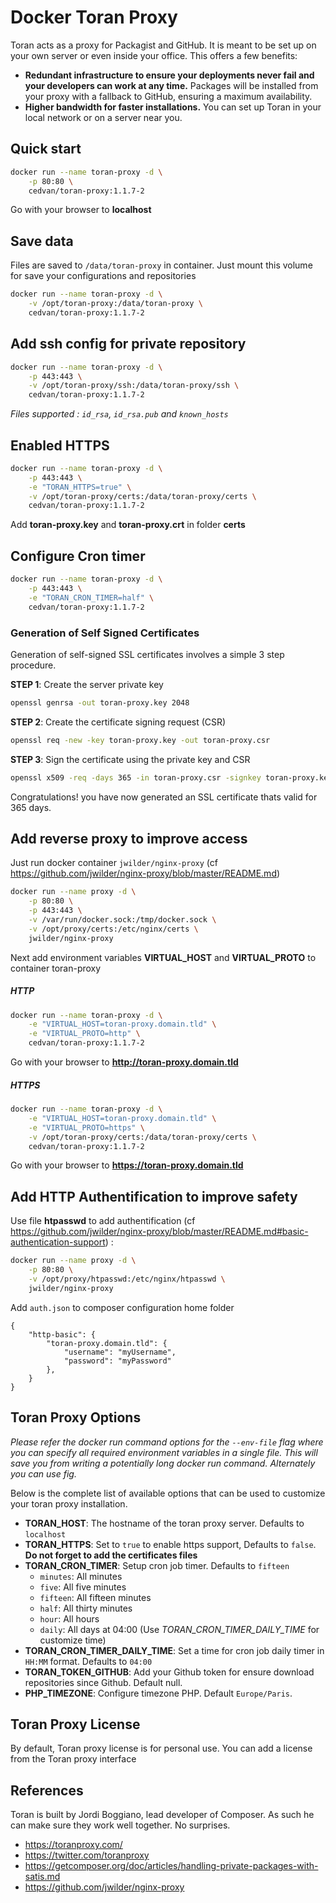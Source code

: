 # Docker Toran Proxy

Toran acts as a proxy for Packagist and GitHub. It is meant to be set up on your own server or even inside your office. This offers a few benefits:

- **Redundant infrastructure to ensure your deployments never fail and your developers can work at any time.** Packages will be installed from your proxy with a fallback to GitHub, ensuring a maximum availability.
- **Higher bandwidth for faster installations.** You can set up Toran in your local network or on a server near you.

## Quick start

```bash
docker run --name toran-proxy -d \
    -p 80:80 \
    cedvan/toran-proxy:1.1.7-2
```
Go with your browser to **localhost**

## Save data

Files are saved to `/data/toran-proxy` in container. Just mount this volume for save your configurations and repositories

```bash
docker run --name toran-proxy -d \
    -v /opt/toran-proxy:/data/toran-proxy \
    cedvan/toran-proxy:1.1.7-2
```

## Add ssh config for private repository

```bash
docker run --name toran-proxy -d \
    -p 443:443 \
    -v /opt/toran-proxy/ssh:/data/toran-proxy/ssh \
    cedvan/toran-proxy:1.1.7-2
```
*Files supported : `id_rsa`, `id_rsa.pub` and `known_hosts`*

## Enabled HTTPS

```bash
docker run --name toran-proxy -d \
    -p 443:443 \
    -e "TORAN_HTTPS=true" \
    -v /opt/toran-proxy/certs:/data/toran-proxy/certs \
    cedvan/toran-proxy:1.1.7-2
```
Add **toran-proxy.key** and **toran-proxy.crt** in folder **certs**

## Configure Cron timer

```bash
docker run --name toran-proxy -d \
    -p 443:443 \
    -e "TORAN_CRON_TIMER=half" \
    cedvan/toran-proxy:1.1.7-2
```

### Generation of Self Signed Certificates

Generation of self-signed SSL certificates involves a simple 3 step procedure.

**STEP 1**: Create the server private key

```bash
openssl genrsa -out toran-proxy.key 2048
```

**STEP 2**: Create the certificate signing request (CSR)

```bash
openssl req -new -key toran-proxy.key -out toran-proxy.csr
```

**STEP 3**: Sign the certificate using the private key and CSR

```bash
openssl x509 -req -days 365 -in toran-proxy.csr -signkey toran-proxy.key -out toran-proxy.crt
```

Congratulations! you have now generated an SSL certificate thats valid for 365 days.

## Add reverse proxy to improve access

Just run docker container `jwilder/nginx-proxy` (cf https://github.com/jwilder/nginx-proxy/blob/master/README.md)

```bash
docker run --name proxy -d \
    -p 80:80 \
    -p 443:443 \
    -v /var/run/docker.sock:/tmp/docker.sock \
    -v /opt/proxy/certs:/etc/nginx/certs \
    jwilder/nginx-proxy
```

Next add environment variables **VIRTUAL_HOST** and **VIRTUAL_PROTO** to container toran-proxy

##### HTTP

```bash
docker run --name toran-proxy -d \
    -e "VIRTUAL_HOST=toran-proxy.domain.tld" \
    -e "VIRTUAL_PROTO=http" \
    cedvan/toran-proxy:1.1.7-2
```
Go with your browser to **http://toran-proxy.domain.tld**


##### HTTPS

```bash
docker run --name toran-proxy -d \
    -e "VIRTUAL_HOST=toran-proxy.domain.tld" \
    -e "VIRTUAL_PROTO=https" \
    -v /opt/toran-proxy/certs:/data/toran-proxy/certs \
    cedvan/toran-proxy:1.1.7-2
```
Go with your browser to **https://toran-proxy.domain.tld**


## Add HTTP Authentification to improve safety

Use file **htpasswd** to add authentification (cf https://github.com/jwilder/nginx-proxy/blob/master/README.md#basic-authentication-support) :

```bash
docker run --name proxy -d \
    -p 80:80 \
    -v /opt/proxy/htpasswd:/etc/nginx/htpasswd \
    jwilder/nginx-proxy
```

Add `auth.json` to composer configuration home folder

```
{
    "http-basic": {
        "toran-proxy.domain.tld": {
            "username": "myUsername",
            "password": "myPassword"
        },
    }
}
```

## Toran Proxy Options

*Please refer the docker run command options for the `--env-file` flag where you can specify all required environment variables in a single file. This will save you from writing a potentially long docker run command. Alternately you can use fig.*

Below is the complete list of available options that can be used to customize your toran proxy installation.

- **TORAN_HOST**: The hostname of the toran proxy server. Defaults to `localhost`
- **TORAN_HTTPS**: Set to `true` to enable https support, Defaults to `false`. **Do not forget to add the certificates files**
- **TORAN_CRON_TIMER**: Setup cron job timer. Defaults to `fifteen`
    - `minutes`: All minutes
    - `five`: All five minutes
    - `fifteen`: All fifteen minutes
    - `half`: All thirty minutes
    - `hour`: All hours
    - `daily`: All days at 04:00 (Use *TORAN_CRON_TIMER_DAILY_TIME* for customize time)
- **TORAN_CRON_TIMER_DAILY_TIME**: Set a time for cron job daily timer in `HH:MM` format. Defaults to `04:00`
- **TORAN_TOKEN_GITHUB**: Add your Github token for ensure download repositories since Github. Default null.
- **PHP_TIMEZONE**: Configure timezone PHP. Default `Europe/Paris`.

## Toran Proxy License

By default, Toran proxy license is for personal use.
You can add a license from the Toran proxy interface

## References

Toran is built by Jordi Boggiano, lead developer of Composer. As such he can make sure they work well together. No surprises.

- https://toranproxy.com/
- https://twitter.com/toranproxy
- https://getcomposer.org/doc/articles/handling-private-packages-with-satis.md
- https://github.com/jwilder/nginx-proxy
